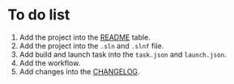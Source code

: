 # To do list

1. Add the project into the [README](README.md) table.
2. Add the project into the `.sln` and `.slnf` file.
3. Add build and launch task into the `task.json` and `launch.json`.
4. Add the workflow.
5. Add changes into the [CHANGELOG](CHANGELOG.md).
